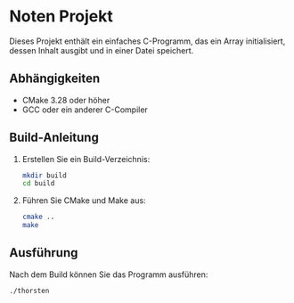 
# Noten Projekt

Dieses Projekt enthält ein einfaches C-Programm, das ein Array initialisiert, dessen Inhalt ausgibt und in einer Datei speichert.


## Abhängigkeiten

- CMake 3.28 oder höher
- GCC oder ein anderer C-Compiler

## Build-Anleitung

1. Erstellen Sie ein Build-Verzeichnis:
    ```sh
    mkdir build
    cd build
    ```

2. Führen Sie CMake und Make aus:
    ```sh
    cmake ..
    make
    ```

## Ausführung

Nach dem Build können Sie das Programm  ausführen:
```sh
./thorsten
```